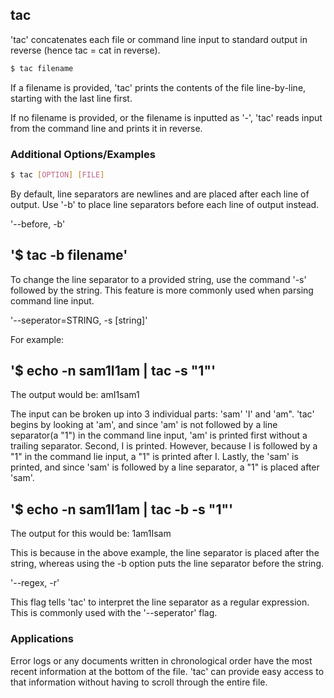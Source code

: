 ---
---

tac
--

'tac' concatenates each file or command line input to standard output in reverse (hence tac = cat in reverse).

~~~ bash
$ tac filename
~~~

If a filename is provided, 'tac' prints the contents of the file line-by-line, starting with the last line first.

If no filename is provided, or the filename is inputted as '-', 'tac' reads input from the command line and prints it in reverse.

### Additional Options/Examples

~~~ bash
$ tac [OPTION] [FILE]
~~~

By default, line separators are newlines and are placed after each line of output.  Use '-b' to place line separators before each line of output instead.

'--before, -b'

## '$ tac -b filename'

To change the line separator to a provided string, use the command '-s' followed by the string. This feature is more commonly used when parsing command line input.

'--seperator=STRING, -s [string]'

For example: 

## '$ echo -n sam1I1am | tac -s "1"'

The output would be: amI1sam1

The input can be broken up into 3 individual parts: 'sam' 'I' and 'am".  'tac' begins by looking at 'am', and since 'am' is not followed by a line separator(a "1") in the command line input, 'am' is printed first without a trailing separator.  Second, I is printed.  However, because I is followed by a "1" in the command lie input, a "1" is printed after I.  Lastly, the 'sam' is printed, and since 'sam' is followed by a line separator, a "1" is placed after 'sam'.

## '$ echo -n sam1I1am | tac -b -s "1"'

The output for this would be:  1am1Isam     

This is because in the above example, the line separator is placed after the string, whereas using the -b option puts the line separator before the string. 

'--regex, -r'

This flag tells 'tac' to interpret the line separator as a regular expression.  This is commonly used with the '--seperator' flag.

### Applications

Error logs or any documents written in chronological order have the most recent information at the bottom of the file. 'tac' can provide easy access to that information without having to scroll through the entire file.


  

